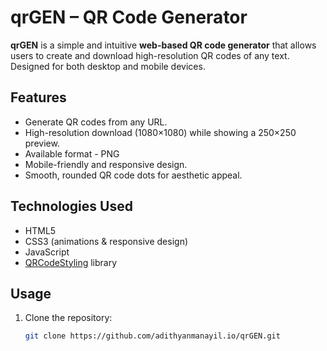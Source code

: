 # qrGEN – QR Code Generator

**qrGEN** is a simple and intuitive **web-based QR code generator** that allows users to create and download high-resolution QR codes of any text. Designed for both desktop and mobile devices.

## Features
- Generate QR codes from any URL.
- High-resolution download (1080×1080) while showing a 250×250 preview.
- Available format - PNG
- Mobile-friendly and responsive design.
- Smooth, rounded QR code dots for aesthetic appeal.

## Technologies Used
- HTML5
- CSS3 (animations & responsive design)
- JavaScript
- [QRCodeStyling](https://github.com/kozakdenys/qr-code-styling) library

## Usage
1. Clone the repository:
   ```bash
   git clone https://github.com/adithyanmanayil.io/qrGEN.git
